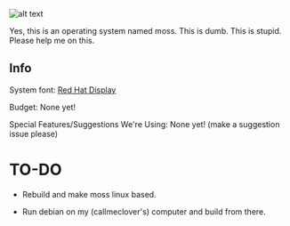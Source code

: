 ![alt text](https://github.com/callmeclover/mOSs/blob/16ebdaee432ad1ef0e280e4258a0cb948a7de844/moss.png "Logo Title Text 1")

Yes, this is an operating system named moss. This is dumb. This is stupid. Please help me on this. 
##  Info
System font: [Red Hat Display](https://fonts.google.com/specimen/Red+Hat+Display?category=Sans+Serif,Monospace&vfonly=true&preview.text=mOSs&preview.text_type=custom#standard-styles)

Budget: None yet!

Special Features/Suggestions We're Using: None yet! (make a suggestion issue please)

# TO-DO
* Rebuild and make moss linux based.

* Run debian on my (callmeclover's) computer and build from there.
